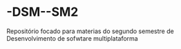 # -DSM--SM2
Repositório focado para materias do segundo semestre de Desenvolvimento de sofwtare multiplataforma
